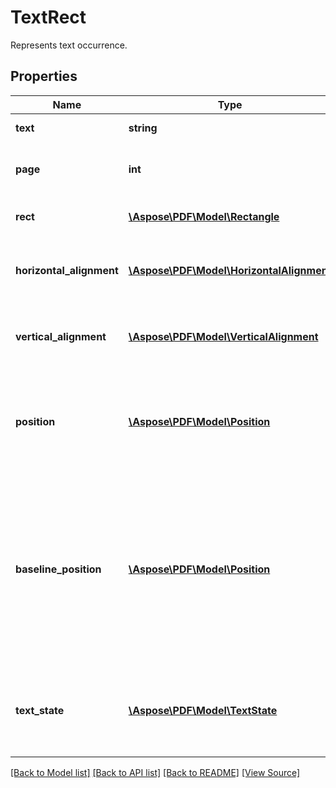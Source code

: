 ﻿# TextRect
Represents text occurrence.

## Properties
Name | Type | Description | Notes
------------ | ------------- | ------------- | -------------
**text** | **string** | Text of the occurrence. | [optional]
**page** | **int** | Page on which the occurrence is found. | [optional]
**rect** | [**\Aspose\PDF\Model\Rectangle**](Rectangle.md) | Rectangle of the occurrence. | [optional]
**horizontal_alignment** | [**\Aspose\PDF\Model\HorizontalAlignment**](HorizontalAlignment.md) | Gets or sets a horizontal alignment of text fragment.  | [optional]
**vertical_alignment** | [**\Aspose\PDF\Model\VerticalAlignment**](VerticalAlignment.md) | Gets or sets a vertical alignment of text fragment.  | [optional]
**position** | [**\Aspose\PDF\Model\Position**](Position.md) | Gets or sets text position for text, represented with TextRect object. | [optional]
**baseline_position** | [**\Aspose\PDF\Model\Position**](Position.md) | Gets text position for text, represented with TextRect object. The YIndent of the Position structure represents baseline coordinate of the text fragment. | [optional]
**text_state** | [**\Aspose\PDF\Model\TextState**](TextState.md) | Gets or sets text state for the text that TextRect object represents. | [optional]

[[Back to Model list]](../README.md#documentation-for-models) [[Back to API list]](../README.md#documentation-for-api-endpoints) [[Back to README]](../README.md) [[View Source]](../src/Aspose/PDF/Model/TextRect.php)

